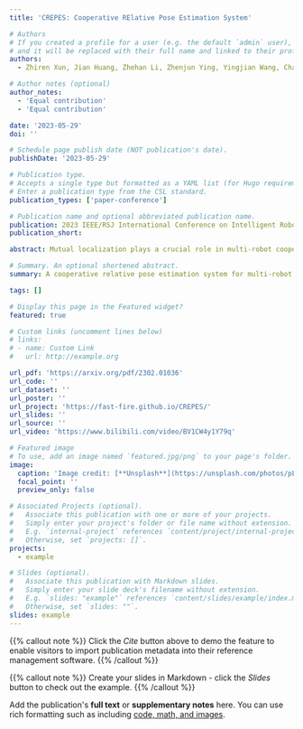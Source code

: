 ```yaml
---
title: 'CREPES: Cooperative RElative Pose Estimation System'

# Authors
# If you created a profile for a user (e.g. the default `admin` user), write the username (folder name) here
# and it will be replaced with their full name and linked to their profile.
authors:
  - Zhiren Xun, Jian Huang, Zhehan Li, Zhenjun Ying, Yingjian Wang, Chao Xu, Fei Gao, Yanjun Cao

# Author notes (optional)
author_notes:
  - 'Equal contribution'
  - 'Equal contribution'

date: '2023-05-29'
doi: ''

# Schedule page publish date (NOT publication's date).
publishDate: '2023-05-29'

# Publication type.
# Accepts a single type but formatted as a YAML list (for Hugo requirements).
# Enter a publication type from the CSL standard.
publication_types: ['paper-conference']

# Publication name and optional abbreviated publication name.
publication: 2023 IEEE/RSJ International Conference on Intelligent Robots and Systems(ICRA 2023)
publication_short:

abstract: Mutual localization plays a crucial role in multi-robot cooperation. CREPES, a novel system that focuses on six degrees of freedom (DOF) relative pose estimation for multi-robot systems, is proposed in this paper. CREPES has a compact hardware design using active infrared (IR) LEDs, an IR fish-eye camera, an ultra-wideband (UWB) module and an inertial measurement unit (IMU). By leveraging IR light communication, the system solves data association between visual detection and UWB ranging. Ranging measurements from the UWB and directional information from the camera offer relative 3-DOF position estimation. Combining the mutual relative position with neighbors and the gravity constraints provided by IMUs, we can estimate the 6-DOF relative pose from a single frame of sensor measurements. In addition, we design an estimator based on the error-state Kalman filter (ESKF) to enhance system accuracy and robustness. When multiple neighbors are available, a Pose Graph Optimization (PGO) algorithm is applied to further improve system accuracy. We conduct enormous experiments to demonstrate CREPES' accuracy between robot pairs and a team of robots, as well as performance under challenging conditions.

# Summary. An optional shortened abstract.
summary: A cooperative relative pose estimation system for multi-robot systems, leveraging IR light communication and UWB ranging.

tags: []

# Display this page in the Featured widget?
featured: true

# Custom links (uncomment lines below)
# links:
# - name: Custom Link
#   url: http://example.org

url_pdf: 'https://arxiv.org/pdf/2302.01036'
url_code: ''
url_dataset: ''
url_poster: ''
url_project: 'https://fast-fire.github.io/CREPES/'
url_slides: ''
url_source: ''
url_video: 'https://www.bilibili.com/video/BV1CW4y1Y79q'

# Featured image
# To use, add an image named `featured.jpg/png` to your page's folder.
image:
  caption: 'Image credit: [**Unsplash**](https://unsplash.com/photos/pLCdAaMFLTE)'
  focal_point: ''
  preview_only: false

# Associated Projects (optional).
#   Associate this publication with one or more of your projects.
#   Simply enter your project's folder or file name without extension.
#   E.g. `internal-project` references `content/project/internal-project/index.md`.
#   Otherwise, set `projects: []`.
projects:
  - example

# Slides (optional).
#   Associate this publication with Markdown slides.
#   Simply enter your slide deck's filename without extension.
#   E.g. `slides: "example"` references `content/slides/example/index.md`.
#   Otherwise, set `slides: ""`.
slides: example
---
```


{{% callout note %}}
Click the _Cite_ button above to demo the feature to enable visitors to import publication metadata into their reference management software.
{{% /callout %}}

{{% callout note %}}
Create your slides in Markdown - click the _Slides_ button to check out the example.
{{% /callout %}}

Add the publication's **full text** or **supplementary notes** here. You can use rich formatting such as including [code, math, and images](https://docs.hugoblox.com/content/writing-markdown-latex/).
